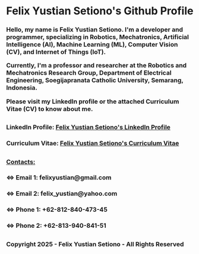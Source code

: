 <p><h2></h2></p>

<h1> Felix Yustian Setiono's Github Profile </h1>

<h3> 
<p> Hello, my name is Felix Yustian Setiono. I'm a developer and programmer, specializing in Robotics, Mechatronics, Artificial Intelligence (AI), Machine Learning (ML), Computer Vision (CV), and Internet of Things (IoT). </p>
<p> Currently, I'm a professor and researcher at the Robotics and Mechatronics Research Group, Department of Electrical Engineering, Soegijapranata Catholic University, Semarang, Indonesia. </p>
<p> Please visit my LinkedIn profile or the attached Curriculum Vitae (CV) to know about me. </p>
</h3>

<p><h2></h2></p>

<p><h3> LinkedIn Profile: <a href="linkedin.com/in/felixsetiono"> Felix Yustian Setiono's LinkedIn Profile </a></h3></p>

<p><h3> Curriculum Vitae: <a href="https://drive.google.com/file/d/1IdpEMnRDKiY3RmneEeV_z_VUJWrOsvfk/view?usp=sharing"> Felix Yustian Setiono's Curriculum Vitae </a></h3></p>

<p><h2></h2></p>

<p><h3><u> Contacts: </u></h3></p>
<p><h3> <=> Email 1: felixyustian@gmail.com </h3></p>
<p><h3> <=> Email 2: felix_yustian@yahoo.com </h3></p>
<p></p>
<p><h3> <=> Phone 1: +62-812-840-473-45 </h3></p>
<p><h3> <=> Phone 2: +62-813-940-841-51 </h3></p>

<p><h2></h2></p>
<p><h2></h2></p>

<p><h3> Copyright 2025 - Felix Yustian Setiono - All Rights Reserved </h3></p>
<p><h2></h2></p>
